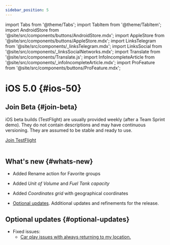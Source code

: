 ```yaml
---
sidebar_position: 5
---
```


import Tabs from '@theme/Tabs';
import TabItem from '@theme/TabItem';
import AndroidStore from '@site/src/components/buttons/AndroidStore.mdx';
import AppleStore from '@site/src/components/buttons/AppleStore.mdx';
import LinksTelegram from '@site/src/components/_linksTelegram.mdx';
import LinksSocial from '@site/src/components/_linksSocialNetworks.mdx';
import Translate from '@site/src/components/Translate.js';
import InfoIncompleteArticle from '@site/src/components/_infoIncompleteArticle.mdx';
import ProFeature from '@site/src/components/buttons/ProFeature.mdx';

# iOS 5.0 {#ios-50}

## Join Beta {#join-beta}

iOS beta builds (TestFlight) are usually provided weekly (after a Team Sprint demo). They do not contain descriptions and may have continuous versioning. They are assumed to be stable and ready to use.  

<div>
  <a class="button button--active" href="https://testflight.apple.com/join/7poGNCKy">Join TestFlight</a>
</div>

<br/>


## What's new {#whats-new}

- Added Rename action for Favorite groups
- Added *Unit of Volume* and *Fuel Tank capacity*
- Added *Coordinates grid* with geographical coordinates


- [Optional updates](#optional-updates). Additional updates and refinements for the release.



## Optional updates {#optional-updates}

<!-- ***Example***  -->

- Fixed issues:
  - [Car play issues with always returning to my location.](https://github.com/osmandapp/OsmAnd-iOS/issues/4284)

